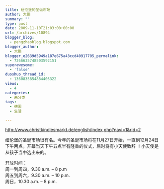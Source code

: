 ```yaml
---
title: 纽伦堡的圣诞市场
author: 大鹏
summary: ""
type: post
date: 2009-11-10T21:03:00+00:00
url: /archives/10894
blogger_blog:
  - pengzhaoblog.blogspot.com
blogger_author:
  - 大鹏
blogger_e2639d5949a187e675a43ccd40917705_permalink:
  - 7266635748503592151
superawesome:
  - 'false'
duoshuo_thread_id:
  - 1360835854884405322
views:
  - 4
categories:
  - 未分类
tags:
  - 德国
  - 生活

---
```

http://www.christkindlesmarkt.de/english/index.php?navi=1&rid=2

纽伦堡的圣诞市场很有名。今年的圣诞市场将在11月27日开始，一直到12月24日下午两点。开幕当天下午五点半有隆重的仪式，届时将有小天使致辞<span></span> ！小天使是从孩子当中选出来的。

开放时间：  
周一到周四，<span>9.30 a.m. &#8211; 8 p.m<br />周五到周六，9.30 a.m. – 10 p.m.<br />周日，10.30 a.m. – 8 p.m.<br /></span>
